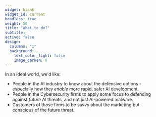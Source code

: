 ```yaml
---
widget: blank
widget_id: current
headless: true
weight: 50
title: "What to do?"
subtitle:
active: false
design:
  columns: "1"
  background:
    text_color_light: false
    image_darken: 0
---
```


In an ideal world, we'd like:

 - People in the AI industry to know about the defensive options - especially how they _enable_ more rapid, safer AI development.
 - People in the Cybersecurity firms to apply some focus to defending against _future_ AI threats, and not just AI-powered malware.
 - Customers of those firms to be savvy about the marketing but conscious of the future threat.

